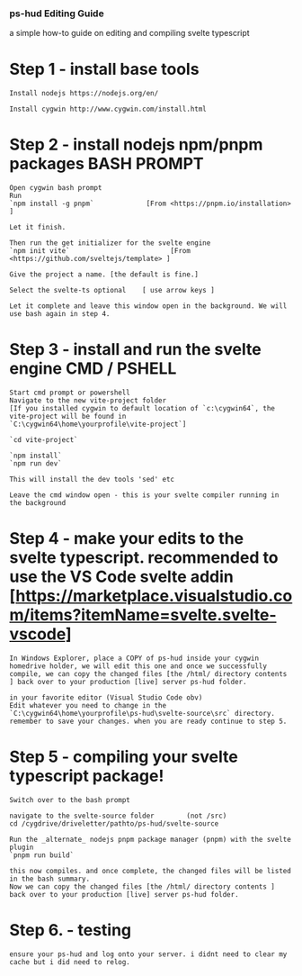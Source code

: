 ### ps-hud Editing Guide
 a simple how-to guide on editing and compiling svelte typescript

# Step 1 - install base tools
    Install nodejs https://nodejs.org/en/

    Install cygwin http://www.cygwin.com/install.html

# Step 2 - install nodejs npm/pnpm packages	BASH PROMPT

    Open cygwin bash prompt
    Run
    `npm install -g pnpm`             [From <https://pnpm.io/installation> ]

    Let it finish.

    Then run the get initializer for the svelte engine
    `npm init vite`                         [From <https://github.com/sveltejs/template> ]

    Give the project a name. [the default is fine.]

    Select the svelte-ts optional    [ use arrow keys ]

    Let it complete and leave this window open in the background. We will use bash again in step 4.

# Step 3 - install and run the svelte engine	CMD / PSHELL
    Start cmd prompt or powershell 
    Navigate to the new vite-project folder
    [If you installed cygwin to default location of `c:\cygwin64`, the vite-project will be found in 
    `C:\cygwin64\home\yourprofile\vite-project`]

    `cd vite-project`

    `npm install`
    `npm run dev`

    This will install the dev tools 'sed' etc

    Leave the cmd window open - this is your svelte compiler running in the background

# Step 4 - make your edits to the svelte typescript. recommended to use the VS Code svelte addin [https://marketplace.visualstudio.com/items?itemName=svelte.svelte-vscode]

    In Windows Explorer, place a COPY of ps-hud inside your cygwin homedrive holder, we will edit this one and once we successfully compile, we can copy the changed files [the /html/ directory contents ] back over to your production [live] server ps-hud folder.

    in your favorite editor (Visual Studio Code obv)
    Edit whatever you need to change in the `C:\cygwin64\home\yourprofile\ps-hud\svelte-source\src` directory. remember to save your changes. when you are ready continue to step 5.

# Step 5 - compiling your svelte typescript package!

    Switch over to the bash prompt

    navigate to the svelte-source folder        (not /src)
    cd /cygdrive/driveletter/pathto/ps-hud/svelte-source

    Run the _alternate_ nodejs pnpm package manager (pnpm) with the svelte plugin 
    `pnpm run build`

    this now compiles. and once complete, the changed files will be listed in the bash summary.
    Now we can copy the changed files [the /html/ directory contents ] back over to your production [live] server ps-hud folder.

# Step 6. - testing

    ensure your ps-hud and log onto your server. i didnt need to clear my cache but i did need to relog.


